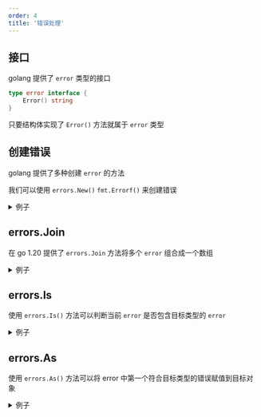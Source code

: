 ```yaml
---
order: 4
title: '错误处理'
---
```


## 接口

golang 提供了 `error` 类型的接口

```go
type error interface {
    Error() string
}
```

只要结构体实现了 `Error()` 方法就属于 `error` 类型

## 创建错误

golang 提供了多种创建 `error` 的方法

我们可以使用 `errors.New()`  `fmt.Errorf()` 来创建错误

<details>
<summary>例子</summary>

```go
package main

import (
	"errors"
	"fmt"
)

func main() {
    // 使用 New 创建错误
	err1 := errors.New("first error")

    // 使用 fmt 创建错误
	err2 := fmt.Errorf("second %s", "error")

	fmt.Println(err1, err2)
}

```

</details>

## errors.Join

在 go 1.20 提供了 `errors.Join` 方法将多个 `error` 组合成一个数组

<details>
<summary>例子</summary>

```go
package main

import (
	"errors"
	"fmt"
)

func main() {
	// 使用 New 创建错误
	err1 := errors.New("first error")

	// 使用 fmt 创建错误
	err2 := fmt.Errorf("second %s", "error")

	// 使用 join 将多个 error 合并
	err3 := errors.Join(err1, err2)

	fmt.Println(err1, err2) 
	// 结果: first error second error
	
	fmt.Println(err3) 
	// 结果： 
	// first error
	// second error
}
```

</details>

## errors.Is

使用 `errors.Is()` 方法可以判断当前 `error` 是否包含目标类型的 `error`

<details>
<summary>例子</summary>

```go
package main

import (
	"errors"
	"fmt"
)

func main() {
	// 使用 New 创建错误
	err1 := errors.New("first error")

	// 使用 fmt 创建错误
	err2 := fmt.Errorf("second %s", "error")

	// 使用 join 将多个 error 合并
	err3 := errors.Join(err1, err2)

	fmt.Println(err1, err2) 
	// 结果: first error second error
	
	fmt.Println(err3) 
	// 结果： 
	// first error
	// second error

	// 使用 errors.Is() 判断错误是否是目标错误， err3 包含 err1 所以为 true
	fmt.Println(errors.Is(err1, err2))
	// 结果: false
	fmt.Println(errors.Is(err3, err1))
	// 结果： true
}
```

</details>

## errors.As

使用 `errors.As()` 方法可以将 error 中第一个符合目标类型的错误赋值到目标对象

<details>
<summary>例子</summary>

```go
package main

import (
	"errors"
	"fmt"
)

type NormalErr struct {
	e string
}

func (t NormalErr) Error() string {
	return t.e
}

func main() {
	// 使用 New 创建错误
	err1 := errors.New("first error")

	// 创建 T
	err2 := NormalErr{"second error"}

	// 使用 join 将多个 error 合并
	err3 := errors.Join(err1, err2)

	var err4 NormalErr

	errors.As(err3, &err4)

	fmt.Println(err4)
	// 结果： second error
}
```

</details>